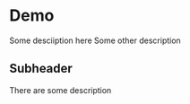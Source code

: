 # Demo

  Some desciiption here
  Some other description 
  
## Subheader
There are some description